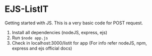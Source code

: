 # EJS-ListIT
Getting started with JS. This is a very basic code for POST request.
1) Install all dependencies (nodeJS, express, ejs)
2) Run ``` $node app.js ```
3) Check in localhost:3000/listit for app
(For info refer nodeJS, npm, express and ejs official docs)

